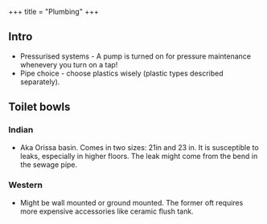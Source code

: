+++
title = "Plumbing"
+++

## Intro
- Pressurised systems - A pump is turned on for pressure maintenance whenevery you turn on a tap!
- Pipe choice - choose plastics wisely (plastic types described separately).

## Toilet bowls
### Indian
- Aka Orissa basin. Comes in two sizes: 21in and 23 in. It is susceptible to leaks, especially in higher floors. The leak might come from the bend in the sewage pipe. 

### Western
- Might be wall mounted or ground mounted. The former oft requires more expensive accessories like ceramic flush tank.